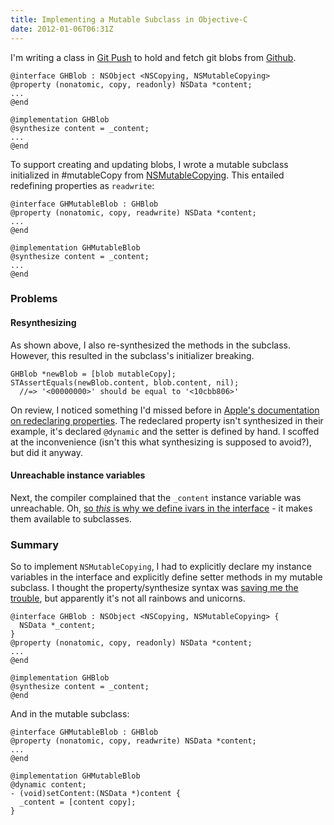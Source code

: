 ```yaml
---
title: Implementing a Mutable Subclass in Objective-C
date: 2012-01-06T06:31Z
---
```


I'm writing a class in [Git Push][git push] to hold and fetch git blobs from
[Github][github].

    @interface GHBlob : NSObject <NSCopying, NSMutableCopying>
    @property (nonatomic, copy, readonly) NSData *content;
    ...
    @end

    @implementation GHBlob
    @synthesize content = _content;
    ...
    @end

To support creating and updating blobs, I wrote a mutable subclass initialized
in #mutableCopy from [NSMutableCopying][nsmutablecopying]. This entailed
redefining properties as `readwrite`:

    @interface GHMutableBlob : GHBlob
    @property (nonatomic, copy, readwrite) NSData *content;
    ...
    @end

    @implementation GHMutableBlob
    @synthesize content = _content;
    ...
    @end

### Problems

#### Resynthesizing

As shown above, I also re-synthesized the methods in the subclass. However,
this resulted in the subclass's initializer breaking.

    GHBlob *newBlob = [blob mutableCopy];
    STAssertEquals(newBlob.content, blob.content, nil);
      //=> '<00000000>' should be equal to '<10cbb806>'

On review, I noticed something I'd missed before in
[Apple's documentation on redeclaring properties][apple]. The redeclared
property isn't synthesized in their example, it's declared `@dynamic` and the
setter is defined by hand. I scoffed at the inconvenience (isn't this what
synthesizing is supposed to avoid?), but did it anyway.

#### Unreachable instance variables

Next, the compiler complained that the `_content` instance variable was
unreachable. Oh,
[so *this* is why we define ivars in the interface][interfaceivars] - it makes
them available to subclasses.

### Summary

So to implement `NSMutableCopying`, I had to explicitly declare my instance
variables in the interface and explicitly define setter methods in my mutable
subclass. I thought the property/synthesize syntax was
[saving me the trouble][synthesis], but apparently it's not all rainbows and
unicorns.

    @interface GHBlob : NSObject <NSCopying, NSMutableCopying> {
      NSData *_content;
    }
    @property (nonatomic, copy, readonly) NSData *content;
    ...
    @end

    @implementation GHBlob
    @synthesize content = _content;
    @end

And in the mutable subclass:

    @interface GHMutableBlob : GHBlob
    @property (nonatomic, copy, readwrite) NSData *content;
    ...
    @end

    @implementation GHMutableBlob
    @dynamic content;
    - (void)setContent:(NSData *)content {
      _content = [content copy];
    }

[apple]: http://developer.apple.com/library/mac/#documentation/Cocoa/Conceptual/ObjectiveC/Chapters/ocProperties.html
[arc]: http://developer.apple.com/technologies/ios5/
[arcreadonly]: http://lists.cs.uiuc.edu/pipermail/cfe-dev/2011-July/016227.html
[git push]: http://adamstegman.com/projects/git-push.html
[github]: http://developer.github.com/v3/git/blobs/
[interfaceivars]: http://stackoverflow.com/questions/5015130/do-properties-have-to-be-declared-as-instance-variables-in-objective-c#answer-5015657
[nsmutablecopying]: http://developer.apple.com/library/ios/#documentation/Cocoa/Reference/Foundation/Protocols/NSMutableCopying_Protocol/Reference/Reference.html#//apple_ref/occ/intf/NSMutableCopying
[synthesis]: http://mobile.dzone.com/news/open-letter-apple-please-kill
